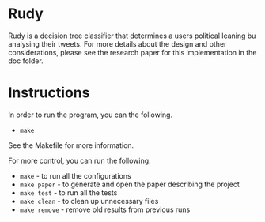 # Rudy

Rudy  is a decision tree classifier that determines a users political leaning bu
analysing their tweets. For more details about the design and other
considerations, please see the research paper for this implementation in the doc
folder.

# Instructions

In order to run the program, you can the following.
- `make`

See the Makefile for more information.

For more control, you can run the following:
- `make` - to run all the configurations
- `make paper` - to generate and open the paper describing the project
- `make test` - to run all the tests
- `make clean` - to clean up unnecessary files
- `make remove` - remove old results from previous runs
